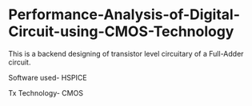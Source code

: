 # Performance-Analysis-of-Digital-Circuit-using-CMOS-Technology

This is a backend designing of transistor level circuitary of a Full-Adder circuit. 


Software used- HSPICE

Tx Technology- CMOS 

